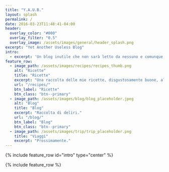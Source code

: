 ```yaml
---
title: "Y.A.U.B."
layout: splash
permalink: /
date: 2016-03-23T11:48:41-04:00
header:
  overlay_color: "#000"
  overlay_filter: "0.5"
  overlay_image: /assets/images/general/header_splash.png
excerpt: "Yet Another Useless Blog"
intro: 
  - excerpt: 'Un blog inutile che non sarà letto da nessuno e comunque chi lo farà lo cancellerà dalla mente poco dopo'
feature_row:
  - image_path: /assets/images/recipes/recipes_thumb.png
    alt: "Ricette"
    title: "Ricette"
    excerpt: "Una raccolta delle mie ricette, disgustosamente buone, almeno spero."
    url: "/recipes/"
    btn_label: "Ricette"
    btn_class: "btn--primary"
  - image_path: /assets/images/blog/blog_placeholder.jpeg
    alt: "Blog"
    title: "Blog"
    excerpt: "Raccolta di deliri."
    url: "/blog/"
    btn_label: "Blog"
    btn_class: "btn--primary"
  - image_path: /assets/images/trip/trip_placeholder.png
    title: "Viaggi"
    excerpt: "Prossimamente."
---
```


{% include feature_row id="intro" type="center" %}

{% include feature_row %}
